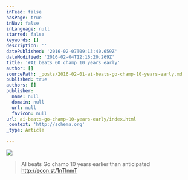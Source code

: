 ```yaml
---
inFeed: false
hasPage: true
inNav: false
inLanguage: null
starred: false
keywords: []
description: ''
datePublished: '2016-02-07T09:13:40.659Z'
dateModified: '2016-02-04T12:16:20.269Z'
title: '#AI beats GO champ 10 years early'
author: []
sourcePath: _posts/2016-02-01-ai-beats-go-champ-10-years-early.md
published: true
authors: []
publisher:
  name: null
  domain: null
  url: null
  favicon: null
url: ai-beats-go-champ-10-years-early/index.html
_context: 'http://schema.org'
_type: Article

---
```

![](https://the-grid-user-content.s3-us-west-2.amazonaws.com/427bf052-6278-4ea2-a3b1-558fce781119.jpg)

> AI beats Go champ 10 years earlier than anticipated http://econ.st/1nTlnmT